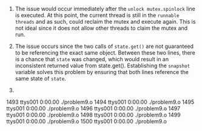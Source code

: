 1. The issue would occur immediately after the `unlock mutex.spinlock` line is executed. At this point, the current thread is still in the `runnable threads` and as such, could reclaim the mutex and execute again. This is not ideal since it does not allow other threads to claim the mutex and run.

2. The issue occurs since the two calls of `state.get()` are not guaranteed to be referencing the exact same object. Between these two lines, there is a chance that `state` was changed, which would result in an inconsistent returned value from state.get(). Establishing the `snapshot` variable solves this problem by ensuring that both lines reference the same state of `state`.

9.
 1493 ttys001    0:00.00 ./problem9.o
 1494 ttys001    0:00.00 ./problem9.o
 1495 ttys001    0:00.00 ./problem9.o
 1496 ttys001    0:00.00 ./problem9.o
 1497 ttys001    0:00.00 ./problem9.o
 1498 ttys001    0:00.00 ./problem9.o
 1499 ttys001    0:00.00 ./problem9.o
 1500 ttys001    0:00.00 ./problem9.o
